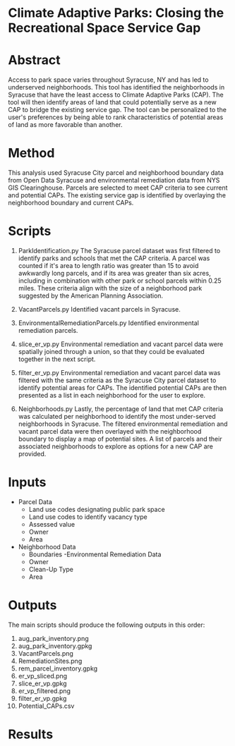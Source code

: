 # Climate Adaptive Parks: Closing the Recreational Space Service Gap

# Abstract
Access to park space varies throughout Syracuse, NY and has led to underserved neighborhoods. This tool has identified the neighborhoods in Syracuse that have the least access to Climate Adaptive Parks (CAP). The tool will then identify areas of land that could potentially serve as a new CAP to bridge the existing service gap. The tool can be personalized to the user's preferences by being able to rank characteristics of potential areas of land as more favorable than another. 

# Method
This analysis used Syracuse City parcel and neighborhood boundary data from Open Data Syracuse and environmental remediation data from NYS GIS Clearinghouse. Parcels are selected to meet CAP criteria to see current and potential CAPs. The existing service gap is identified by overlaying the neighborhood boundary and current CAPs.

# Scripts
1. ParkIdentification.py 
   The Syracuse parcel dataset was first filtered to identify parks and schools that met the CAP criteria. A parcel was counted if it's area to length ratio was      greater than 15 to avoid awkwardly long parcels, and if its area was greater than six acres, including in combination with other park or school parcels within    0.25 miles. These criteria align with the size of a neighborhood park suggested by the American Planning Association. 

2. VacantParcels.py
   Identified vacant parcels in Syracuse.
   
3. EnvironmentalRemediationParcels.py
   Identified environmental remediation parcels.
   
4. slice_er_vp.py
   Environmental remediation and vacant parcel data were spatially joined through a union, so that they could be evaluated together in the next script.
   
5. filter_er_vp.py
   Environmental remediation and vacant parcel data was filtered with the same criteria as the Syracuse City parcel dataset to identify potential areas for CAPs.
   The identified potential CAPs are then presented as a list in each neighborhood for the user to explore. 
   
6. Neighborhoods.py
   Lastly, the percentage of land that met CAP criteria was calculated per neighborhood to identify the most under-served neighborhoods in Syracuse. The              filtered environmental remediation and vacant parcel data were then overlayed with the neighborhood boundary to display a map of potential sites. A list of        parcels and their associated neighborhoods to explore as options for a new CAP are provided.

# Inputs
  - Parcel Data
     - Land use codes designating public park space
     - Land use codes to identify vacancy type
     - Assessed value
     - Owner
     - Area
 - Neighborhood Data
     - Boundaries
 -Environmental Remediation Data
     - Owner
     - Clean-Up Type
     - Area
     
# Outputs
The main scripts should produce the following outputs in this order:
 1. aug_park_inventory.png
 2. aug_park_inventory.gpkg
 3. VacantParcels.png
 4. RemediationSites.png
 5. rem_parcel_inventory.gpkg
 6. er_vp_sliced.png
 7. slice_er_vp.gpkg
 8. er_vp_filtered.png
 9. filter_er_vp.gpkg
 10. Potential_CAPs.csv

# Results




